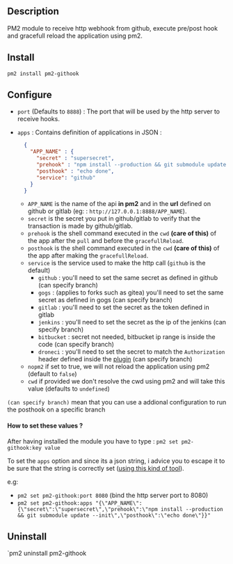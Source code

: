 ## Description

PM2 module to receive http webhook from github, execute pre/post hook and gracefull reload the application using pm2.

## Install

`pm2 install pm2-githook`

## Configure

- `port` (Defaults to `8888`) : The port that will be used by the http server to receive hooks.
- `apps` : Contains definition of applications in JSON :

    ```json
      {
        "APP_NAME" : {
          "secret" : "supersecret",
          "prehook" : "npm install --production && git submodule update --init",
          "posthook" : "echo done",
          "service": "github"
        }
      }
    ```

    - `APP_NAME` is the name of the api **in pm2** and in the **url** defined on github or gitlab (eg: : `http://127.0.0.1:8888/APP_NAME`).
    - `secret` is the secret you put in github/gitlab to verify that the transaction is made by github/gitlab.
    - `prehook` is the shell command executed in the `cwd` **(care of this)** of the app after the `pull` and before the `gracefullReload`.
    - `posthook` is the shell command executed in the `cwd` **(care of this)** of the app after making the `gracefullReload`.
    - `service` is the service used to make the http call (`github` is the default)
      - `github` : you'll need to set the same secret as defined in github (can specify branch)
      - `gogs` : (applies to forks such as gitea) you'll need to set the same secret as defined in gogs (can specify branch)
      - `gitlab` : you'll need to set the secret as the token defined in gitlab
      - `jenkins` : you'll need to set the secret as the ip of the jenkins (can specify branch)
      - `bitbucket` : secret not needed, bitbucket ip range is inside the code (can specify branch)
      - `droneci` : you'll need to set the secret to match the `Authorization` header defined inside the [plugin](http://addons.drone.io/webhook/) (can specify branch)
    - `nopm2` if set to true, we will not reload the application using pm2 (default to `false`)
    - `cwd` if provided we don't resolve the cwd using pm2 and will take this value (defaults to `undefined`)

`(can specify branch)`  mean that you can use a addional configuration to run the posthook on a specific branch

#### How to set these values ?

 After having installed the module you have to type :
`pm2 set pm2-githook:key value`

To set the `apps` option and since its a json string, i advice you to escape it to be sure that the string is correctly set ([using this kind of tool](http://bernhardhaeussner.de/odd/json-escape/)).

e.g:
- `pm2 set pm2-githook:port 8080` (bind the http server port to 8080)
- `pm2 set pm2-githook:apps "{\"APP_NAME\":{\"secret\":\"supersecret\",\"prehook\":\"npm install --production && git submodule update --init\",\"posthook\":\"echo done\"}}"`

## Uninstall

`pm2 uninstall pm2-githook
